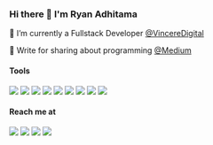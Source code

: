 ### Hi there 👋 I'm Ryan Adhitama

🔭 I’m currently a Fullstack Developer [@VincereDigital](https://vinceredigital.com)

🌱 Write for sharing about programming [@Medium](https://ryanadhitama.medium.com)

#### Tools
<img src="https://img.shields.io/badge/javascript%20-%23323330.svg?&style=for-the-badge&logo=javascript&logoColor=%23F7DF1E"/> <img src="https://img.shields.io/badge/typescript%20-%23007ACC.svg?&style=for-the-badge&logo=typescript&logoColor=white"/> <img src="https://img.shields.io/badge/react%20js-%2361DAFB?&style=for-the-badge&logo=react&logoColor=%232E3440"/> <img src="https://img.shields.io/badge/next%20js-%23000000?&style=for-the-badge&logo=next.js&logoColor=white"/> <img src="https://img.shields.io/badge/Node.js-43853D?style=for-the-badge&logo=node.js&logoColor=white" /> <img src="https://img.shields.io/badge/Laravel-FF2D20?style=for-the-badge&logo=laravel&logoColor=white" /> <img src="https://img.shields.io/badge/Go-00ADD8?style=for-the-badge&logo=go&logoColor=white" /> <img src="https://img.shields.io/badge/Tailwind_CSS-38B2AC?style=for-the-badge&logo=tailwind-css&logoColor=white" /> <img src="https://img.shields.io/badge/Sass-CC6699?style=for-the-badge&logo=sass&logoColor=white" />

#### Reach me at
<a href="mailto:ryanadhitama2@gmail.com" style="text-decoration: none;">
    <img src="https://img.shields.io/badge/email%20me%20here-%23EA4335?&style=for-the-badge&logo=gmail&logoColor=white"/>
  </a>
  <a href="https://t.me/ryanadhitama" style="text-decoration: none;">
    <img src="https://img.shields.io/badge/telegram-%2326A5E4?&style=for-the-badge&logo=telegram&logoColor=white"/>
</a>
<a href="https://linkedin.com/in/ryanadhitama" style="text-decoration: none;">
    <img src="https://img.shields.io/badge/LinkedIn-0077B5?style=for-the-badge&logo=linkedin&logoColor=white"/>
</a>
<a href="https://www.tiktok.com/@ryanadhitama_ style="text-decoration: none;">
    <img src="https://img.shields.io/badge/TikTok-000000?style=for-the-badge&logo=tiktok&logoColor=white"/>
</a>
<!--
**ryanadhitama/ryanadhitama** is a ✨ _special_ ✨ repository because its `README.md` (this file) appears on your GitHub profile.

Here are some ideas to get you started:

- 🔭 I’m currently working on ...
- 🌱 I’m currently learning ...
- 👯 I’m looking to collaborate on ...
- 🤔 I’m looking for help with ...
- 💬 Ask me about ...
- 📫 How to reach me: ...
- 😄 Pronouns: ...
- ⚡ Fun fact: ...
-->
